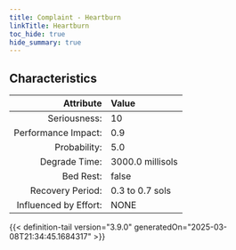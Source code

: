 ```yaml
---
title: Complaint - Heartburn
linkTitle: Heartburn
toc_hide: true
hide_summary: true
---
```

<!-- This is generated by the MarsSim HelpGenertor, do not edit. -->

## Characteristics

| Attribute      | Value |
|--------:|:------|
|Seriousness:|10|
|Performance Impact:|0.9|
|Probability:|5.0|
|Degrade Time:|3000.0 millisols|
|Bed Rest:|false|
|Recovery Period:|0.3 to 0.7 sols|
|Influenced by Effort:|NONE|
 


{{< definition-tail version="3.9.0" generatedOn="2025-03-08T21:34:45.1684317" >}}

